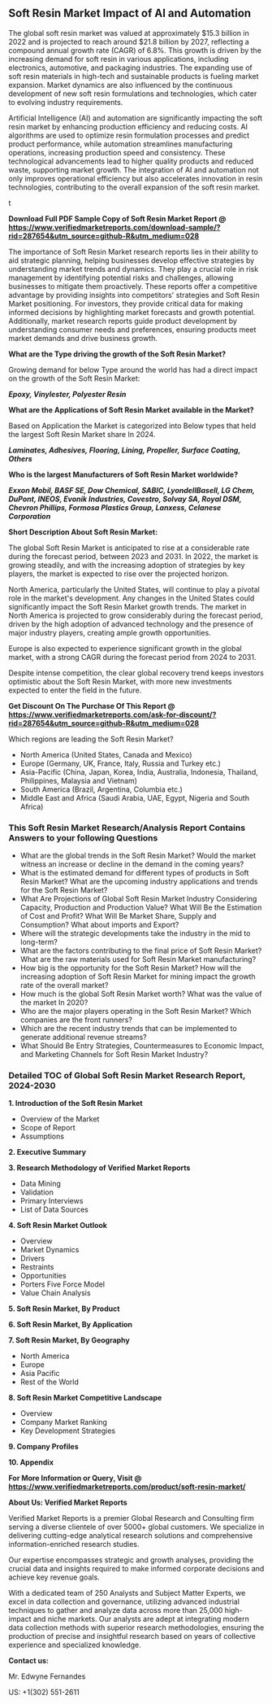 <h2>Soft Resin Market Impact of AI and Automation</h2><p>The global soft resin market was valued at approximately $15.3 billion in 2022 and is projected to reach around $21.8 billion by 2027, reflecting a compound annual growth rate (CAGR) of 6.8%. This growth is driven by the increasing demand for soft resin in various applications, including electronics, automotive, and packaging industries. The expanding use of soft resin materials in high-tech and sustainable products is fueling market expansion. Market dynamics are also influenced by the continuous development of new soft resin formulations and technologies, which cater to evolving industry requirements.</p><p>Artificial Intelligence (AI) and automation are significantly impacting the soft resin market by enhancing production efficiency and reducing costs. AI algorithms are used to optimize resin formulation processes and predict product performance, while automation streamlines manufacturing operations, increasing production speed and consistency. These technological advancements lead to higher quality products and reduced waste, supporting market growth. The integration of AI and automation not only improves operational efficiency but also accelerates innovation in resin technologies, contributing to the overall expansion of the soft resin market.</p>t</p><p id="" class=""><strong>Download Full PDF Sample Copy of Soft Resin Market Report @ <a href="https://www.verifiedmarketreports.com/download-sample/?rid=287654&utm_source=github-R&utm_medium=028" target="_blank">https://www.verifiedmarketreports.com/download-sample/?rid=287654&utm_source=github-R&utm_medium=028</a></strong></p><p>The importance of&nbsp;Soft Resin Market research reports lies in their ability to aid strategic planning, helping businesses develop effective strategies by understanding market trends and dynamics. They play a crucial role in risk management by identifying potential risks and challenges, allowing businesses to mitigate them proactively. These reports offer a competitive advantage by providing insights into competitors' strategies and Soft Resin Market positioning. For investors, they provide critical data for making informed decisions by highlighting market forecasts and growth potential. Additionally, market research reports guide product development by understanding consumer needs and preferences, ensuring products meet market demands and drive business growth.</p><p><strong>What are the&nbsp;Type driving the growth of the Soft Resin Market?</strong></p><p id="" class="">Growing demand for below Type around the world has had a direct impact on the growth of the Soft Resin Market:</p><em><strong>Epoxy, Vinylester, Polyester Resin</strong></em></p><strong>What are the&nbsp;Applications&nbsp;of Soft Resin Market available in the Market?</strong></p><p id="" class="">Based on Application the Market is categorized into Below types that held the largest Soft Resin Market share In 2024.</p><em><strong>Laminates, Adhesives, Flooring, Lining, Propeller, Surface Coating, Others</strong></em></p><strong>Who is the largest Manufacturers of Soft Resin Market worldwide?</strong></p><p><em><strong>Exxon Mobil, BASF SE, Dow Chemical, SABIC, LyondellBasell, LG Chem, DuPont, INEOS, Evonik Industries, Covestro, Solvay SA, Royal DSM, Chevron Phillips, Formosa Plastics Group, Lanxess, Celanese Corporation</strong></em></p><p id="" class=""><strong>Short Description About Soft Resin Market:</strong></p><p>The global Soft Resin Market is anticipated to rise at a considerable rate during the forecast period, between 2023 and 2031. In 2022, the market is growing steadily, and with the increasing adoption of strategies by key players, the market is expected to rise over the projected horizon.</p><p>North America, particularly the United States, will continue to play a pivotal role in the market's development. Any changes in the United States could significantly impact the Soft Resin Market growth trends. The market in North America is projected to grow considerably during the forecast period, driven by the high adoption of advanced technology and the presence of major industry players, creating ample growth opportunities.</p><p>Europe is also expected to experience significant growth in the global market, with a strong CAGR during the forecast period from 2024 to 2031.</p><p>Despite intense competition, the clear global recovery trend keeps investors optimistic about the Soft Resin Market, with more new investments expected to enter the field in the future.</p><p id="" class=""><strong>Get Discount On The Purchase Of This Report @ <a href="https://www.verifiedmarketreports.com/ask-for-discount/?rid=287654&utm_source=github-R&utm_medium=028" target="_blank">https://www.verifiedmarketreports.com/ask-for-discount/?rid=287654&utm_source=github-R&utm_medium=028</a></strong></p>Which regions are leading the Soft Resin Market?</p><ul><li>North America (United States, Canada and Mexico)</li><li>Europe (Germany, UK, France, Italy, Russia and Turkey etc.)</li><li>Asia-Pacific (China, Japan, Korea, India, Australia, Indonesia, Thailand, Philippines, Malaysia and Vietnam)</li><li>South America (Brazil, Argentina, Columbia etc.)</li><li>Middle East and Africa (Saudi Arabia, UAE, Egypt, Nigeria and South Africa)</li></ul><h3 id="" class="">This Soft Resin Market Research/Analysis Report Contains Answers to your following Questions</h3><ul><li>What are the global trends in the Soft Resin Market? Would the market witness an increase or decline in the demand in the coming years?</li><li>What is the estimated demand for different types of products in Soft Resin Market? What are the upcoming industry applications and trends for the Soft Resin Market?</li><li>What Are Projections of Global Soft Resin Market Industry Considering Capacity, Production and Production Value? What Will Be the Estimation of Cost and Profit? What Will Be Market Share, Supply and Consumption? What about imports and Export?</li><li>Where will the strategic developments take the industry in the mid to long-term?</li><li>What are the factors contributing to the final price of Soft Resin Market? What are the raw materials used for Soft Resin Market manufacturing?</li><li>How big is the opportunity for the Soft Resin Market? How will the increasing adoption of Soft Resin Market for mining impact the growth rate of the overall market?</li><li>How much is the global Soft Resin Market worth? What was the value of the market In 2020?</li><li>Who are the major players operating in the Soft Resin Market? Which companies are the front runners?</li><li>Which are the recent industry trends that can be implemented to generate additional revenue streams?</li><li>What Should Be Entry Strategies, Countermeasures to Economic Impact, and Marketing Channels for Soft Resin Market Industry?</li></ul><h3 id="" class="">Detailed TOC of Global Soft Resin Market Research Report, 2024-2030</h3><p id="" class=""><strong>1. Introduction of the Soft Resin Market</strong></p><ul><li>Overview of the Market</li><li>Scope of Report</li><li>Assumptions</li></ul><p id="" class=""><strong>2. Executive Summary</strong></p><p id="" class=""><strong>3. Research Methodology of Verified Market Reports</strong></p><ul><li>Data Mining</li><li>Validation</li><li>Primary Interviews</li><li>List of Data Sources</li></ul><p id="" class=""><strong>4. Soft Resin Market Outlook</strong></p><ul><li>Overview</li><li>Market Dynamics</li><li>Drivers</li><li>Restraints</li><li>Opportunities</li><li>Porters Five Force Model</li><li>Value Chain Analysis</li></ul><p id="" class=""><strong>5. Soft Resin Market, By Product</strong></p><p id="" class=""><strong>6. Soft Resin Market, By Application</strong></p><p id="" class=""><strong>7. Soft Resin Market, By Geography</strong></p><ul><li>North America</li><li>Europe</li><li>Asia Pacific</li><li>Rest of the World</li></ul><p id="" class=""><strong>8. Soft Resin Market Competitive Landscape</strong></p><ul><li>Overview</li><li>Company Market Ranking</li><li>Key Development Strategies</li></ul><p id="" class=""><strong>9. Company Profiles</strong></p><p id="" class=""><strong>10. Appendix</strong></p><p id="" class=""><strong>For More Information or Query, Visit @ <a href="https://www.verifiedmarketreports.com/product/soft-resin-market/" target="_blank">https://www.verifiedmarketreports.com/product/soft-resin-market/</a></strong></p><p id="" class=""><strong>About Us: Verified Market Reports</strong></p><p id="" class="">Verified Market Reports is a premier Global Research and Consulting firm serving a diverse clientele of over 5000+ global customers. We specialize in delivering cutting-edge analytical research solutions and comprehensive information-enriched research studies.</p><p id="" class="">Our expertise encompasses strategic and growth analyses, providing the crucial data and insights required to make informed corporate decisions and achieve key revenue goals.</p><p id="" class="">With a dedicated team of 250 Analysts and Subject Matter Experts, we excel in data collection and governance, utilizing advanced industrial techniques to gather and analyze data across more than 25,000 high-impact and niche markets. Our analysts are adept at integrating modern data collection methods with superior research methodologies, ensuring the production of precise and insightful research based on years of collective experience and specialized knowledge.</p><p id="" class=""><strong>Contact us:</strong></p><p id="" class="">Mr. Edwyne Fernandes</p><p id="" class="">US: +1(302) 551-2611</p>